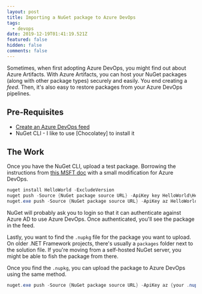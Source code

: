 ```yaml
---
layout: post
title: Importing a NuGet package to Azure DevOps
tags:
  - devops
date: 2019-12-19T01:41:19.521Z
featured: false
hidden: false
comments: false
---
```

Sometimes, when first adopting Azure DevOps, you might find out about Azure Artifacts. With Azure Artifacts, you can host your NuGet packages (along with other package types) securely and easily. You end creating a *feed*. Then, it's also easy to restore packages from your Azure DevOps pipelines.

<!--more-->

## Pre-Requisites

* [Create an Azure DevOps feed](https://docs.microsoft.com/en-us/azure/devops/artifacts/get-started-nuget?view=azure-devops)
* NuGet CLI - I like to use \[Chocolatey] to install it

## The Work

Once you have the NuGet CLI, upload a test package. Borrowing the instructions from [this MSFT doc](https://docs.microsoft.com/en-us/azure/devops/artifacts/nuget/publish?view=azure-devops#get-or-create-a-sample-package-to-push) with a small modification for Azure DevOps.

```powershell
nuget install HelloWorld -ExcludeVersion
nuget push -Source {NuGet package source URL} -ApiKey key HelloWorld\HelloWorld.nupkgnuget.exe install HelloWorld -ExcludeVersion
nuget.exe push -Source {NuGet package source URL} -ApiKey az HelloWorld\HelloWorld.nupkg
```

NuGet will probably ask you to login so that it can authenticate against Azure AD to use Azure DevOps. Once authenticated, you'll see the package in the feed. 

Lastly, you want to find the `.nupkg` file for the package you want to upload. On older .NET Framework projects, there's usually a `packages` folder next to the solution file. If you're moving from a self-hosted NuGet server, you might be able to fish the package from there. 

Once you find the `.nupkg`, you can upload the package to Azure DevOps using the same method. 

```powershell
nuget.exe push -Source {NuGet package source URL} -ApiKey az {your .nupkg file} 
```
